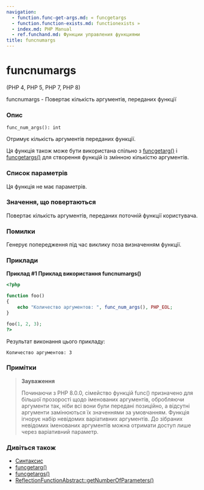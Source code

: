 ```yaml
---
navigation:
  - function.func-get-args.md: « funcgetargs
  - function.function-exists.md: functionexists »
  - index.md: PHP Manual
  - ref.funchand.md: Функции управления функциями
title: funcnumargs
---
```

# funcnumargs

(PHP 4, PHP 5, PHP 7, PHP 8)

funcnumargs - Повертає кількість аргументів, переданих функції

### Опис

```methodsynopsis
func_num_args(): int
```

Отримує кількість аргументів переданих функції.

Ця функція також може бути використана спільно з [funcgetarg()](function.func-get-arg.md) і [funcgetargs()](function.func-get-args.md) для створення функцій із змінною кількістю аргументів.

### Список параметрів

Ця функція не має параметрів.

### Значення, що повертаються

Повертає кількість аргументів, переданих поточній функції користувача.

### Помилки

Генерує попередження під час виклику поза визначенням функції.

### Приклади

**Приклад #1 Приклад використання **funcnumargs()****

```php
<?php

function foo()
{
    echo "Количество аргументов: ", func_num_args(), PHP_EOL;
}

foo(1, 2, 3);
?>
```

Результат виконання цього прикладу:

```
Количество аргументов: 3
```

### Примітки

> **Зауваження**
> 
> Починаючи з PHP 8.0.0, сімейство функцій func() призначено для більшої прозорості щодо іменованих аргументів, обробляючи аргументи так, ніби всі вони були передані позиційно, а відсутні аргументи замінюються їх значеннями за умовчанням. Функція ігнорує набір невідомих варіативних аргументів. До зібраних невідомих іменованих аргументів можна отримати доступ лише через варіативний параметр.

### Дивіться також

-   [Синтаксис](functions.arguments.md#functions.variable-arg-list)
-   [funcgetarg()](function.func-get-arg.md)
-   [funcgetargs()](function.func-get-args.md)
-   [ReflectionFunctionAbstract::getNumberOfParameters()](reflectionfunctionabstract.getnumberofparameters.md)
